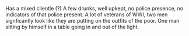Has a mixed clientle (?) 
A few drunks, well upkept, no police presence, no indicators of that police present. A lot of veterans of WWI, two men signficantly look like they are putting on the outfits of the poor. One man sitting by himself in a table going in and out of the light. 